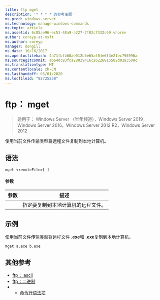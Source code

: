 ```yaml
---
title: ftp mget
description: '* * * * 的参考主题'
ms.prod: windows-server
ms.technology: manage-windows-commands
ms.topic: article
ms.assetid: 6c85ae96-ec51-48a9-a227-7f02c7332c69 vhorne
author: coreyp-at-msft
ms.author: coreyp
manager: dongill
ms.date: 10/16/2017
ms.openlocfilehash: 4a71fbfb60ae012b5e65af04e6f3e21ec796996a
ms.sourcegitcommit: ab64dc83fca28039416c26226815502d0193500c
ms.translationtype: MT
ms.contentlocale: zh-CN
ms.lasthandoff: 05/01/2020
ms.locfileid: "82725238"
---
```

# <a name="ftp-mget"></a>ftp： mget

> 适用于： Windows Server （半年频道），Windows Server 2019，Windows Server 2016，Windows Server 2012 R2，Windows Server 2012

使用当前文件传输类型将远程文件复制到本地计算机。   
## <a name="syntax"></a>语法  
```  
mget <remoteFile>[ ]  
```  
#### <a name="parameters"></a>参数  

|  参数   |                        描述                        |
|--------------|-----------------------------------------------------------|
| <remoteFile> | 指定要复制到本地计算机的远程文件。 |

## <a name="examples"></a>示例  
使用当前文件传输类型将远程文件 **.exe**和 **.exe**复制到本地计算机。  
```  
mget a.exe b.exe  
```  
## <a name="additional-references"></a>其他参考  
-   [ftp： ascii](ftp-ascii.md)  
-   [ftp：二进制](ftp-binary.md)  
-   - [命令行语法项](command-line-syntax-key.md)  
